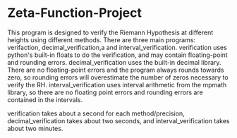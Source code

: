 # Zeta-Function-Project

This program is designed to verify the Riemann Hypothesis at different heights using different methods. There are three main programs: verifaction, decimal_verification,a and interval_verification. verification uses python's built-in floats to do the verification, and may contain floating-point and rounding errors. decimal_verification uses the built-in decimal library. There are no floating-point errors and the program always rounds towards zero, so rounding errors will overestimate the number of zeros necessary to verify the RH. interval_verification uses interval arithmetic from the mpmath library, so there are no floating point errors and rounding errors are contained in the intervals.

verification takes about a second for each method/precision, decimal_verification takes about two seconds, and interval_verification takes about two minutes.